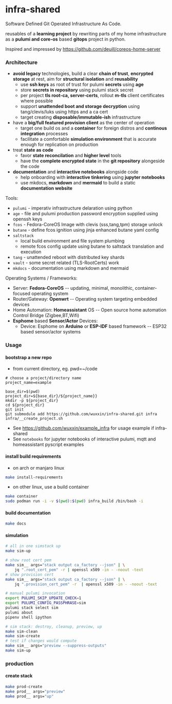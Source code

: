 # infra-shared

Software Defined Git Operated Infrastructure As Code.


reusables of a **learning project** by rewriting parts of my home infrastructure
as a **pulumi and core-os** based **gitops** project in python.


Inspired and impressed by https://github.com/deuill/coreos-home-server


### Architecture

- **avoid legacy** technologies,
    build a clear **chain of trust**,
    **encrypted storage** at rest,
    aim for **structural isolation** and **reusability**
    - use **ssh keys** as root of trust for pulumi **secrets** using **age**
    - store **secrets in repository** using pulumi stack secret
    - per project **tls root-ca, server-certs**, rollout **m-tls** client certificates where possible
    - support **unattended boot and storage decryption** using tang/clevis/luks using https and a ca cert
    - target creating **disposable/immutable-ish** infrastructure
- have a **big/full featured provision client** as the center of operation
    - target one build os and a **container** for foreign distros and **continous integration** processes
    - facilitate a comfortable **simulation environment** that is accurate enough for replication on production
- treat **state as code**
    - favor **state reconcilation** and **higher level** tools
    - have the **complete encrypted state** in the **git repository** alongeside the code
- **documentation** and **interactive notebooks** alongside code
    - help onboarding with **interactive tinkering** using **jupyter notebooks**
    - use mkdocs, **markdown** and **mermaid** to build a static **documentation website**

Tools:

- `pulumi` - imperativ infrastructure delaration using python
- `age` - file and pulumi production password encryption supplied using openssh keys
- `fcos` - Fedora-CoreOS Image with clevis (sss,tang,tpm) storage unlock
- `butane` - define fcos ignition using jinja enhanced butane yaml config
- `saltstack`
    - local build environment and file system plumbing
    - remote fcos config update using butane to saltstack translation and execution
- `tang` - unattended reboot with distributed key shards
- `vault` - some secret related (TLS-RootCerts) work
- `mkdocs` - documentation using markdown and mermaid

Operating Systems / Frameworks:

- Server: **Fedora-CoreOS** -- updating, minimal, monolithic, container-focused operating system
- Router/Gateway: **Openwrt** -- Operating system targeting embedded devices
- Home Automation: **Homeassistant** OS -- Open source home automation Control Bridge (Zigbee,BT,Wifi)
- **Esphome** based **Sensor/Actor** Devices:
    - Device: Esphome on **Arduino** or **ESP-IDF** based framework -- ESP32 based sensor/actor systems
<!-- + Media: **LibreELEC** -- kodi centered media player os -->
<!-- **FreeBSD**: Files: **TrueNAS** -- File Storage NAS -->

### Usage

#### bootstrap a new repo

- from current directory, eg. pwd=~/code

```
# choose a project/directory name
project_name=example

base_dir=$(pwd)
project_dir=${base_dir}/${project_name}}
mkdir -p ${project_dir}
cd ${project_dir}
git init
git submodule add https://github.com/wuxxin/infra-shared.git infra
infra/__create_project.sh
```

- See https://github.com/wuxxin/example_infra for usage example if infra-shared
- See `notebooks` for jupyter notebooks of interactive pulumi, mqtt and homeassistant pyscript examples

#### install build requirements

+ on arch or manjaro linux

```sh
make install-requirements
```

+ on other linux, use a build container

```sh
make container
sudo podman run -i -v $(pwd):$(pwd) infra_build /bin/bash -i
```

#### build documentation

```sh
make docs
```

#### simulation

```sh
# all in one simstack up
make sim-up

# show root cert pem
make sim__ args="stack output ca_factory --json" | \
    jq ".root_cert_pem" -r | openssl x509 -in - -noout -text
# show provision cert
make sim__ args="stack output ca_factory --json" | \
    jq ".provision_cert_pem" -r  | openssl x509 -in - -noout -text

# manual pulumi invocation
export PULUMI_SKIP_UPDATE_CHECK=1
export PULUMI_CONFIG_PASSPHRASE=sim
pulumi stack select sim
pulumi about
pipenv shell ipython

# sim stack: destroy, cleanup, preview, up
make sim-clean
make sim-create
# test if changes would compute
make sim__ args="preview --suppress-outputs"
make sim-up
```

### production

#### create stack

```sh
make prod-create
make prod__ args="preview"
make prod__ args="up"
```
